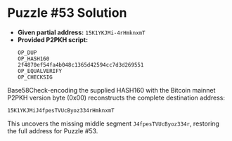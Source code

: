 # Puzzle #53 Solution

- **Given partial address:** `15K1YKJMi-4rHmknxmT`
- **Provided P2PKH script:**
  ```
  OP_DUP
  OP_HASH160
  2f4870ef54fa4b048c1365d42594cc7d3d269551
  OP_EQUALVERIFY
  OP_CHECKSIG
  ```

Base58Check-encoding the supplied HASH160 with the Bitcoin mainnet P2PKH version byte (0x00) reconstructs the complete destination address:

```
15K1YKJMiJ4fpesTVUcByoz334rHmknxmT
```

This uncovers the missing middle segment `J4fpesTVUcByoz334r`, restoring the full address for Puzzle #53.
